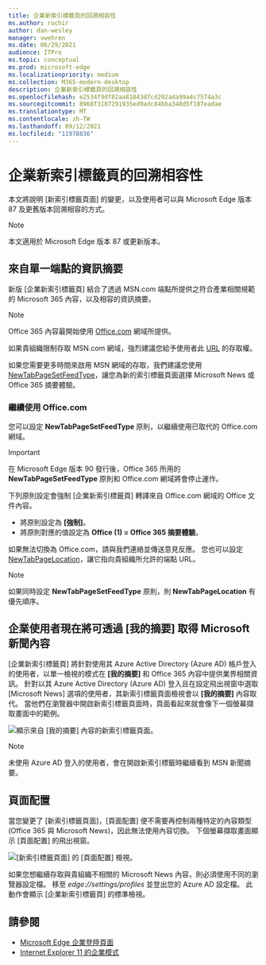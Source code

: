 ```yaml
---
title: 企業新索引標籤頁的回溯相容性
ms.author: ruchir
author: dan-wesley
manager: vwehren
ms.date: 06/29/2021
audience: ITPro
ms.topic: conceptual
ms.prod: microsoft-edge
ms.localizationpriority: medium
ms.collection: M365-modern-desktop
description: 企業新索引標籤頁的回溯相容性
ms.openlocfilehash: e2534f9df82aa81843d7cd292ada99a4c7574a3c
ms.sourcegitcommit: 8968f3107291935ed9adc84bba348d5f187eadae
ms.translationtype: MT
ms.contentlocale: zh-TW
ms.lasthandoff: 09/12/2021
ms.locfileid: "11978836"
---
```

# <a name="backwards-compatibility-for-the-enterprise-new-tab-page"></a>企業新索引標籤頁的回溯相容性

本文將說明 [新索引標籤頁面] 的變更，以及使用者可以與 Microsoft Edge 版本 87 及更舊版本回溯相容的方式。

> [!NOTE]
> 本文適用於 Microsoft Edge 版本 87 或更新版本。

## <a name="information-feeds-from-single-endpoint"></a>來自單一端點的資訊摘要

新版 [企業新索引標籤頁] 結合了透過 MSN.com 端點所提供之符合產業相關規範的 Microsoft 365 內容，以及相容的資訊摘要。

> [!NOTE]
> Office 365 內容最開始使用 [Office.com](https://www.office.com) 網域所提供。

如果貴組織限制存取 MSN.com 網域，強烈建議您給予使用者此 [URL](https://ntp.msn.com) 的存取權。

如果您需要更多時間來啟用 MSN 網域的存取，我們建議您使用 [NewTabPageSetFeedType](./microsoft-edge-policies.md#newtabpagesetfeedtype)，讓您為新的索引標籤頁面選擇 Microsoft News 或 Office 365 摘要體驗。

### <a name="keep-using-officecom"></a>繼續使用 Office.com

 您可以設定 **NewTabPageSetFeedType** 原則，以繼續使用已取代的 Office.com 網域。

> [!IMPORTANT]
> 在 Microsoft Edge 版本 90 發行後，Office 365 所用的 **NewTabPageSetFeedType** 原則和 Office.com 網域將會停止運作。

下列原則設定會強制 [企業新索引標籤頁] 轉譯來自 Office.com 網域的 Office 文件內容。

- 將原則設定為 **[強制]**。
- 將原則對應的值設定為 **Office (1) = Office 365 摘要體驗**。

如果無法切換為 Office.com，請與我們連絡並傳送意見反應。 您也可以設定 [NewTabPageLocation](./microsoft-edge-policies.md#newtabpagelocation)，讓它指向貴組織所允許的端點 URL。

> [!NOTE]
> 如果同時設定 **NewTabPageSetFeedType** 原則，則 **NewTabPageLocation** 有優先順序。

## <a name="enterprise-users-will-now-get-microsoft-news-content-via-my-feed"></a>企業使用者現在將可透過 [我的摘要] 取得 Microsoft 新聞內容

[企業新索引標籤頁] 將針對使用其 Azure Active Directory (Azure AD) 帳戶登入的使用者，以單一檢視的模式在 **[我的摘要]** 和 Office 365 內容中提供業界相關資訊。 針對以其 Azure Active Directory (Azure AD) 登入且在設定飛出視窗中選取 [Microsoft News] 選項的使用者，其新索引標籤頁面檢視會以 **[我的摘要]** 內容取代。 當他們在瀏覽器中開啟新索引標籤頁面時，頁面看起來就會像下一個螢幕擷取畫面中的範例。

![顯示來自 [我的摘要] 內容的新索引標籤頁面。](media/microsoft-edge-ntp-backward-compatibility/microsoft-edge-ntp-myfeed-view.png)

> [!NOTE]
> 未使用 Azure AD 登入的使用者，會在開啟新索引標籤時繼續看到 MSN 新聞摘要。

## <a name="page-layout"></a>頁面配置

當您變更了 [新索引標籤頁面]，[頁面配置] 便不需要再控制兩種特定的內容類型 (Office 365 與 Microsoft News)，因此無法使用內容切換。 下個螢幕擷取畫面顯示 [頁面配置] 的飛出視窗。

![[新索引標籤頁面] 的 [頁面配置] 檢視。](media/microsoft-edge-ntp-backward-compatibility/microsoft-edge-ntp-page-layout.png)

如果您想繼續存取與貴組織不相關的 Microsoft News 內容，則必須使用不同的瀏覽器設定檔。 移至  *edge://settings/profiles* 並登出您的 Azure AD 設定檔。 此動作會顯示 [企業新索引標籤頁] 的標準檢視。 

## <a name="see-also"></a>請參閱

- [Microsoft Edge 企業登陸頁面](https://aka.ms/EdgeEnterprise)
- [Internet Explorer 11 的企業模式](/internet-explorer/ie11-deploy-guide/enterprise-mode-overview-for-ie11)